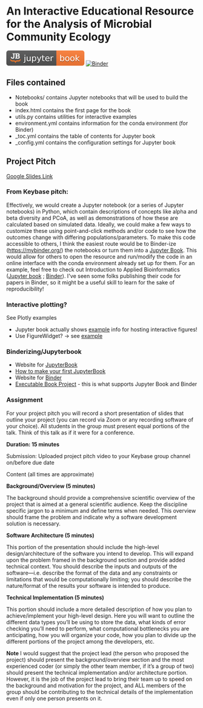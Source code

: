 # An Interactive Educational Resource for the Analysis of Microbial Community Ecology
[![Jupyter Book Badge](images/Jupyter_badge.svg)](https://jupyterbook.org)
[![Binder](https://mybinder.org/badge_logo.svg)](https://mybinder.org/v2/gh/sterrettJD/CSCI-6118-Project/main/)

## Files contained
- Notebooks/ contains Jupyter notebooks that will be used to build the book
- index.html contains the first page for the book
- utils.py contains utilities for interactive examples
- environment.yml contains information for the conda environment (for Binder)
- _toc.yml contains the table of contents for Jupyter book
- _config.yml contains the configuration settings for Jupyter book


## Project Pitch

[Google Slides Link](https://docs.google.com/presentation/d/1sRPDgFCIUhIjcCYBGer84pVo_-rfNCY0zqiiBznzKnU/edit#slide=id.p)

### From Keybase pitch:

Effectively, we would create a Jupyter notebook (or a series of Jupyter notebooks) in Python, 
which contain descriptions of concepts like alpha and beta diversity and PCoA, 
as well as demonstrations of how these are calculated based on simulated data. 
Ideally, we could make a few ways to customize these using point-and-click methods and/or code to see how the outcomes change with differing populations/parameters. 
To make this code accessible to others, I think the easiest route would be to Binder-ize (https://mybinder.org/) the notebooks or 
turn them into a [Jupyter Book](https://jupyterbook.org/intro.html). 
This would allow for others to open the resource and run/modify the code in an online interface with the conda environment already set up for them. 
For an example, feel free to check out Introduction to Applied Bioinformatics ([Jupyter book](https://readiab.org/introduction.html) ; 
[Binder](https://mybinder.org/v2/gh/applied-bioinformatics/iab2/main?urlpath=tree/book/introduction.md)). 
I've seen some folks publishing their code for papers in Binder, so it might be a useful skill to learn for the sake of reproducibility! 

### Interactive plotting?

See Plotly examples
- Jupyter book actually shows [example](https://jupyterbook.org/interactive/interactive.html) info for hosting interactive figures!
- Use FigureWidget? -> see [example](https://plotly.com/python/figurewidget-app/)

### Binderizing/Jupyterbook
- Website for [JupyterBook](https://jupyterbook.org/intro.html)
- [How to make your first JupyterBook](https://jupyterbook.org/start/overview.html)
- Website for [Binder](https://mybinder.org/)
- [Executable Book Project](https://executablebooks.org/en/latest/) - this is what supports Jupyter Book and Binder


### Assignment

For your project pitch you will record a short presentation of slides that outline your project (you can record via Zoom or any recording software of your choice). All students in the group must present equal portions of the talk. Think of this talk as if it were for a conference.

**Duration: 15 minutes**

Submission: Uploaded project pitch video to your Keybase group channel on/before due date

Content (all times are approximate)

**Background/Overview (5 minutes)**

The background should provide a comprehensive scientific overview of the project that is aimed at a general scientific audience. Keep the discipline specific jargon to a minimum and define terms when needed. This overview should frame the problem and indicate why a software development solution is necessary.

**Software Architecture (5 minutes)**

This portion of the presentation should include the high-level design/architecture of the software you intend to develop. This will expand upon the problem framed in the background section and provide added technical context. You should describe the inputs and outputs of the software—i.e. describe the format of the data and any constraints or limitations that would be computationally limiting; you should describe the nature/format of the results your software is intended to produce.

**Technical Implementation (5 minutes)**

This portion should include a more detailed description of how you plan to achieve/implement your high-level design. Here you will want to outline the different data types you’ll be using to store the data, what kinds of error checking you’ll need to perform, what computational bottlenecks you are anticipating, how you will organize your code, how you plan to divide up the different portions of the project among the developers, etc.

**Note**
I would suggest that the project lead (the person who proposed the project) should present the background/overview section and the most experienced coder (or simply the other team member, if it’s a group of two) should present the technical implementation and/or architecture portion. However, it is the job of the project lead to bring their team up to speed on the background and motivation for the project, and ALL members of the group should be contributing to the technical details of the implementation even if only one person presents on it.
